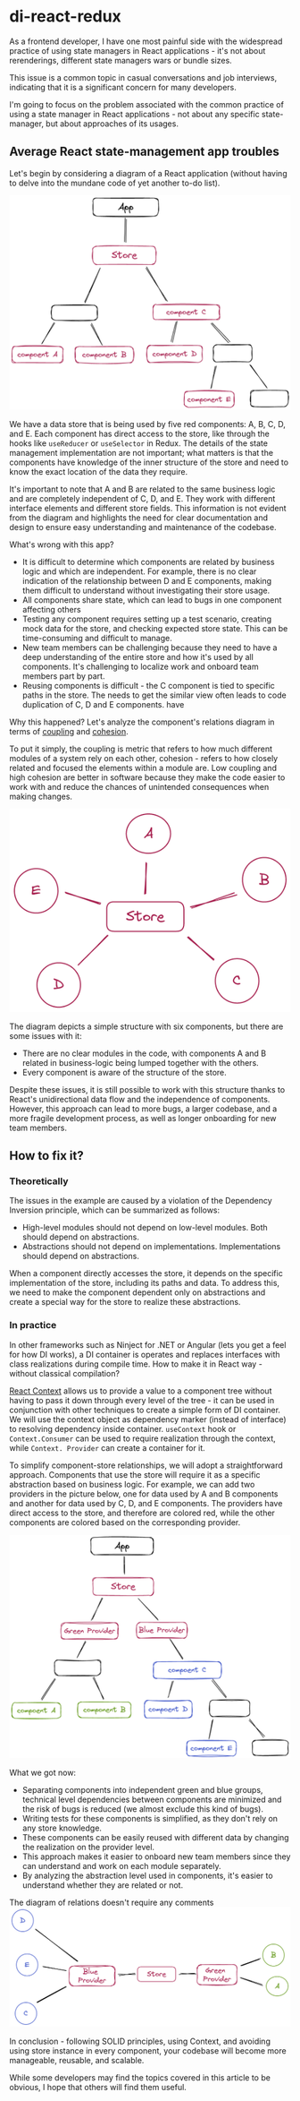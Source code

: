# di-react-redux

As a frontend developer, I have one most painful side with the widespread practice of using state managers in React 
applications - it's not about rerenderings, different state managers wars or bundle sizes.

This issue is a common topic in casual conversations and job interviews, indicating that it is a significant concern 
for many developers.

I'm going to focus on the problem associated with the common practice of using a state manager in React 
applications - not about any specific state-manager, but about approaches of its usages.

## Average React state-management app troubles

Let's begin by considering a diagram of a React application (without having to delve into the mundane code of yet 
another to-do list).

![arbitrary react app using store diagram](img/before_tree.png)

We have a data store that is being used by five red components: A, B, C, D, and E. Each component has direct access 
to the store, like through the hooks like `useReducer` or `useSelector` in Redux. The details of the state management
implementation are not important; what matters is that the components have knowledge of the inner structure of the 
store and need to know the exact location of the data they require.

It's important to note that A and B are related to the same business logic and are completely independent of C, D, 
and E. They work with different interface elements and different store fields. This information is not evident from 
the diagram and highlights the need for clear documentation and design to ensure easy understanding and maintenance 
of the codebase.

What's wrong with this app?
* It is difficult to determine which components are related by business logic and which are independent. For example, 
  there is no clear indication of the relationship between D and  E components, making them difficult to understand 
  without investigating their store usage.
* All components share state, which can lead to bugs in one component affecting others
* Testing any component requires setting up a test scenario, creating mock data for the store, and checking expected 
  store state. This can be time-consuming and difficult to manage.
* New team members can be challenging because they need to have a deep understanding of the entire store and how 
  it's used by all components. It's challenging to localize work and onboard team members part by part.
* Reusing components is difficult - the C component is tied to specific paths in the store. The needs to get the similar
view often leads to code duplication of C, D and E components. 
have 

Why this happened? Let's analyze the component's relations diagram in terms of 
[coupling](https://en.wikipedia.org/wiki/Coupling_(computer_programming)) and 
[cohesion](https://en.wikipedia.org/wiki/Cohesion_(computer_science)).

To put it simply, the coupling is metric that refers to how much different modules of a system rely on each other, 
cohesion - refers to how closely related and focused the elements within a module are. Low coupling and high cohesion
are better in software because they make the code easier to work with and reduce the chances of unintended consequences 
when making changes.

![arbitrary react app relations diagram](img/before_relations.png)

The diagram depicts a simple structure with six components, but there are some issues with it:
* There are no clear modules in the code, with components A and B related in business-logic being lumped together
  with the others.
* Every component is aware of the structure of the store.

Despite these issues, it is still possible to work with this structure thanks to React's unidirectional data flow 
and the independence of components. However, this approach can lead to more bugs, a larger codebase, and a more 
fragile development process, as well as longer onboarding for new team members.

## How to fix it?

### Theoretically 
The issues in the example are caused by a violation of the Dependency Inversion principle, which can be summarized 
as follows:

* High-level modules should not depend on low-level modules. Both should depend on abstractions.
* Abstractions should not depend on implementations. Implementations should depend on abstractions.

When a component directly accesses the store, it depends on the specific implementation of the store, including its 
paths and data. To address this, we need to make the component dependent only on abstractions and create a special 
way for the store to realize these abstractions.

### In practice

In other frameworks such as Ninject for .NET or Angular (lets you get a feel for how DI works), a DI container is
operates and replaces interfaces with class realizations during compile time.
How to make it in React way - without classical compilation?

[React Context](https://react.dev/learn/passing-data-deeply-with-context) allows us to provide a value to a
component tree without having to pass it down through every level of the tree - it can be used in conjunction with 
other techniques to create a simple form of DI container.
We will use the context object as dependency marker (instead of interface) to resolving dependency inside container.
`useContext` hook or `Context.Consumer` can be used to require realization through the context, while `Context.
Provider` can create a container for it.

To simplify component-store relationships, we will adopt a straightforward approach. Components that use the store will
require it as a specific abstraction based on business logic. For example, we can add two providers in the picture 
below, one for data used by A and B components and another for data used by C, D, and E components. The providers have 
direct access to the store, and therefore are colored red, while the other components are colored based on the 
corresponding provider.

![react app tree with providers diagram](img/after_tree.png)

What we got now:
* Separating components into independent green and blue groups, technical level dependencies between components are 
minimized and the risk of bugs is reduced (we almost exclude this kind of bugs).
* Writing tests for these components is simplified, as they don't rely on any store knowledge.
* These components can be easily reused with different data by changing the realization on the provider level.
* This approach makes it easier to onboard new team members since they can understand and work on each module 
  separately.
* By analyzing the abstraction level used in components, it's easier to understand whether they are related or not.

The diagram of relations doesn't require any comments
![react app relations diagram](img/after_relations.png)

In conclusion - following SOLID principles, using Context, and avoiding using store instance in every component, your 
codebase will become more manageable, reusable, and scalable.

While some developers may find the topics covered in this article to be obvious, I hope that others 
will find them useful.